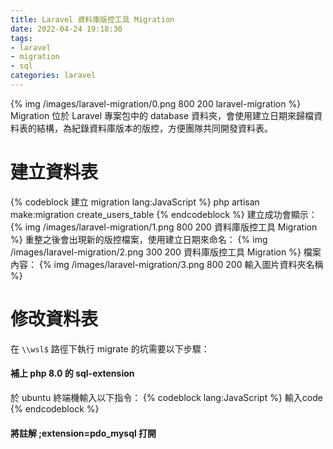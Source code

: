 ```yaml
---
title: Laravel 資料庫版控工具 Migration
date: 2022-04-24 19:18:30
tags:
- laravel
- migration
- sql
categories: laravel
---
```

{% img /images/laravel-migration/0.png 800 200 laravel-migration %}
Migration 位於 Laravel 專案包中的 database 資料夾，會使用建立日期來歸檔資料表的結構，為紀錄資料庫版本的版控，方便團隊共同開發資料表。

# 建立資料表
{% codeblock 建立 migration lang:JavaScript %}
  php artisan make:migration create_users_table
{% endcodeblock %}
建立成功會顯示：
{% img /images/laravel-migration/1.png 800 200 資料庫版控工具 Migration %}
重整之後會出現新的版控檔案，使用建立日期來命名：
{% img /images/laravel-migration/2.png 300 200 資料庫版控工具 Migration %}
檔案內容：
{% img /images/laravel-migration/3.png 800 200 輸入圖片資料夾名稱 %}

# 修改資料表

在 `\\wsl$` 路徑下執行 migrate 的坑需要以下步驟：
#### 補上 php 8.0 的 sql-extension
於 ubuntu 終端機輸入以下指令：
{% codeblock lang:JavaScript %}
輸入code
{% endcodeblock %}
#### 將註解 ;extension=pdo_mysql 打開